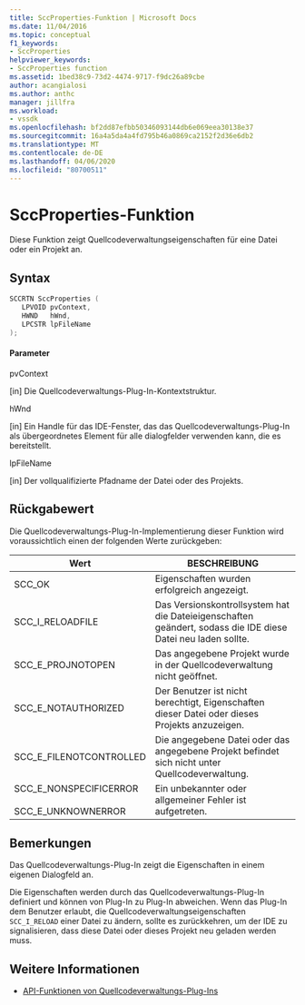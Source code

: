 ```yaml
---
title: SccProperties-Funktion | Microsoft Docs
ms.date: 11/04/2016
ms.topic: conceptual
f1_keywords:
- SccProperties
helpviewer_keywords:
- SccProperties function
ms.assetid: 1bed38c9-73d2-4474-9717-f9dc26a89cbe
author: acangialosi
ms.author: anthc
manager: jillfra
ms.workload:
- vssdk
ms.openlocfilehash: bf2dd87efbb50346093144db6e069eea30138e37
ms.sourcegitcommit: 16a4a5da4a4fd795b46a0869ca2152f2d36e6db2
ms.translationtype: MT
ms.contentlocale: de-DE
ms.lasthandoff: 04/06/2020
ms.locfileid: "80700511"
---
```

# <a name="sccproperties-function"></a>SccProperties-Funktion
Diese Funktion zeigt Quellcodeverwaltungseigenschaften für eine Datei oder ein Projekt an.

## <a name="syntax"></a>Syntax

```cpp
SCCRTN SccProperties (
   LPVOID pvContext,
   HWND   hWnd,
   LPCSTR lpFileName
);
```

#### <a name="parameters"></a>Parameter
 pvContext

[in] Die Quellcodeverwaltungs-Plug-In-Kontextstruktur.

 hWnd

[in] Ein Handle für das IDE-Fenster, das das Quellcodeverwaltungs-Plug-In als übergeordnetes Element für alle dialogfelder verwenden kann, die es bereitstellt.

 lpFileName

[in] Der vollqualifizierte Pfadname der Datei oder des Projekts.

## <a name="return-value"></a>Rückgabewert
 Die Quellcodeverwaltungs-Plug-In-Implementierung dieser Funktion wird voraussichtlich einen der folgenden Werte zurückgeben:

|Wert|BESCHREIBUNG|
|-----------|-----------------|
|SCC_OK|Eigenschaften wurden erfolgreich angezeigt.|
|SCC_I_RELOADFILE|Das Versionskontrollsystem hat die Dateieigenschaften geändert, sodass die IDE diese Datei neu laden sollte.|
|SCC_E_PROJNOTOPEN|Das angegebene Projekt wurde in der Quellcodeverwaltung nicht geöffnet.|
|SCC_E_NOTAUTHORIZED|Der Benutzer ist nicht berechtigt, Eigenschaften dieser Datei oder dieses Projekts anzuzeigen.|
|SCC_E_FILENOTCONTROLLED|Die angegebene Datei oder das angegebene Projekt befindet sich nicht unter Quellcodeverwaltung.|
|SCC_E_NONSPECIFICERROR<br /><br /> SCC_E_UNKNOWNERROR|Ein unbekannter oder allgemeiner Fehler ist aufgetreten.|

## <a name="remarks"></a>Bemerkungen
 Das Quellcodeverwaltungs-Plug-In zeigt die Eigenschaften in einem eigenen Dialogfeld an.

 Die Eigenschaften werden durch das Quellcodeverwaltungs-Plug-In definiert und können von Plug-In zu Plug-In abweichen. Wenn das Plug-In dem Benutzer erlaubt, die Quellcodeverwaltungseigenschaften `SCC_I_RELOAD` einer Datei zu ändern, sollte es zurückkehren, um der IDE zu signalisieren, dass diese Datei oder dieses Projekt neu geladen werden muss.

## <a name="see-also"></a>Weitere Informationen
- [API-Funktionen von Quellcodeverwaltungs-Plug-Ins](../extensibility/source-control-plug-in-api-functions.md)
